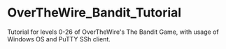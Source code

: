 # OverTheWire_Bandit_Tutorial
Tutorial for levels 0-26 of OverTheWire's The Bandit Game, with usage of Windows OS and PuTTY SSh client.
